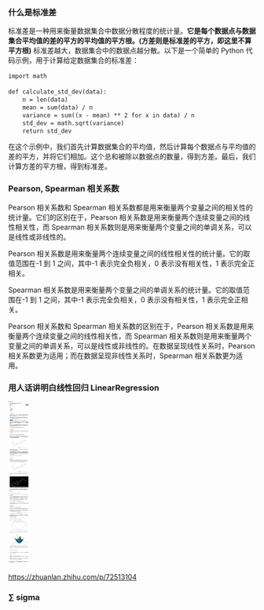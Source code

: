 ### 什么是标准差

标准差是一种用来衡量数据集合中数据分散程度的统计量。**它是每个数据点与数据集合平均值的差的平方的平均值的平方根。(方差则是标准差的平方，即这里不算平方根)** 标准差越大，数据集合中的数据点越分散。以下是一个简单的 Python 代码示例，用于计算给定数据集合的标准差：

```
import math

def calculate_std_dev(data):
    n = len(data)
    mean = sum(data) / n
    variance = sum((x - mean) ** 2 for x in data) / n
    std_dev = math.sqrt(variance)
    return std_dev
```

在这个示例中，我们首先计算数据集合的平均值，然后计算每个数据点与平均值的差的平方，并将它们相加。这个总和被除以数据点的数量，得到方差。最后，我们计算方差的平方根，得到标准差。

### Pearson, Spearman 相关系数

Pearson 相关系数和 Spearman 相关系数都是用来衡量两个变量之间的相关性的统计量。它们的区别在于，Pearson 相关系数是用来衡量两个连续变量之间的线性相关性，而 Spearman 相关系数则是用来衡量两个变量之间的单调关系，可以是线性或非线性的。

Pearson 相关系数是用来衡量两个连续变量之间的线性相关性的统计量。它的取值范围在-1 到 1 之间，其中-1 表示完全负相关，0 表示没有相关性，1 表示完全正相关。

Spearman 相关系数是用来衡量两个变量之间的单调关系的统计量。它的取值范围在-1 到 1 之间，其中-1 表示完全负相关，0 表示没有相关性，1 表示完全正相关。

Pearson 相关系数和 Spearman 相关系数的区别在于，Pearson 相关系数是用来衡量两个连续变量之间的线性相关性，而 Spearman 相关系数则是用来衡量两个变量之间的单调关系，可以是线性或非线性的。在数据呈现线性关系时，Pearson 相关系数更为适用；而在数据呈现非线性关系时，Spearman 相关系数更为适用。

### 用人话讲明白线性回归 LinearRegression

<img src='./img/2023-04-27-22-36-14.png' height=333px></img>

https://zhuanlan.zhihu.com/p/72513104

### ∑ sigma 
